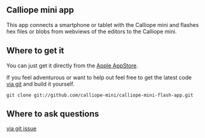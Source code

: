 
## Calliope mini app

This app connects a smartphone or tablet with the Calliope mini and flashes hex files or blobs from webviews of the editors to the Calliope mini.

## Where to get it

You can just get it directly from the [Apple AppStore](https://itunes.apple.com/de/app/calliope-mini/id1309545545?mt=8).

If you feel adventurous or want to help out feel free to get the latest code
[via git](http://github.com/calliope-mini/calliope-mini-flash-app) and build it yourself.

    git clone git://github.com/calliope-mini/calliope-mini-flash-app.git

## Where to ask questions

[via git issue](https://github.com/calliope-mini/calliope-mini-flash-app/issues)
